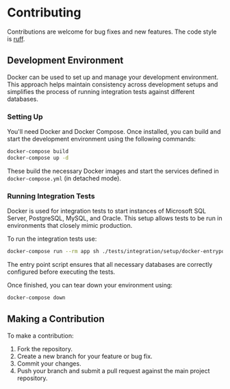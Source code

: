 # Contributing

Contributions are welcome for bug fixes and new features. The code style is [ruff](https://docs.astral.sh/ruff/).

## Development Environment

Docker can be used to set up and manage your development environment. This approach helps maintain consistency across development setups and simplifies the process of running integration tests against different databases.

### Setting Up

You'll need Docker and Docker Compose. Once installed, you can build and start the development environment using the following commands:

```bash
docker-compose build
docker-compose up -d
```

These build the necessary Docker images and start the services defined in `docker-compose.yml` (in detached mode).

### Running Integration Tests

Docker is used for integration tests to start instances of Microsoft SQL Server, PostgreSQL, MySQL, and Oracle. This setup allows tests to be run in environments that closely mimic production.

To run the integration tests use:

```bash
docker-compose run --rm app sh ./tests/integration/setup/docker-entrypoint.sh
```

The entry point script ensures that all necessary databases are correctly configured before executing the tests.

Once finished, you can tear down your environment using:

```bash
docker-compose down
```

## Making a Contribution

To make a contribution:

1. Fork the repository.
2. Create a new branch for your feature or bug fix.
3. Commit your changes.
4. Push your branch and submit a pull request against the main project repository.
